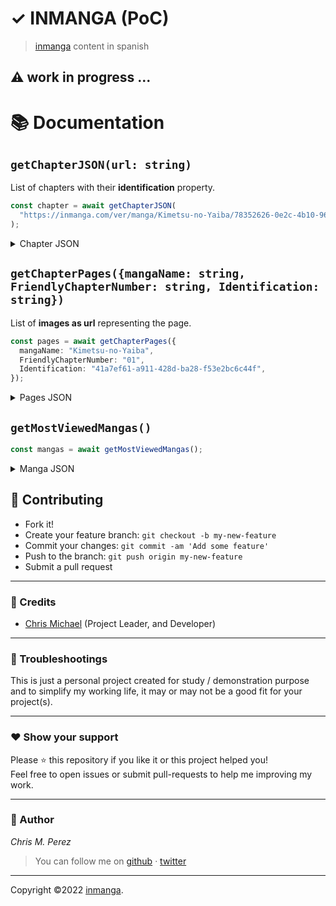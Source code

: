 # ✓ INMANGA (PoC)

> [inmanga](https://inmanga.com/) content in spanish

## ⚠️ work in progress ...

# 📚 Documentation

## `getChapterJSON(url: string)`

List of chapters with their **identification** property.

```ts
const chapter = await getChapterJSON(
  "https://inmanga.com/ver/manga/Kimetsu-no-Yaiba/78352626-0e2c-4b10-9610-28abf57c6881"
);
```

<details>
<summary>Chapter JSON</summary>

```json
[
  {
    "PagesCount": 55,
    "Watched": false,
    "MangaIdentification": "",
    "MangaName": "",
    "FriendlyMangaName": "",
    "Id": 22108,
    "MangaId": 116,
    "Number": 1,
    "RegistrationDate": "2019-05-01T00:00:00",
    "Description": "",
    "Pages": [],
    "Identification": "41a7ef61-a911-428d-ba28-f53e2bc6c44f",
    "FeaturedChapter": false,
    "FriendlyChapterNumber": "01",
    "FriendlyChapterNumberUrl": "1"
  } // more ...
]
```

</details>

## `getChapterPages({mangaName: string, FriendlyChapterNumber: string, Identification: string})`

List of **images as url** representing the page.

```ts
const pages = await getChapterPages({
  mangaName: "Kimetsu-no-Yaiba",
  FriendlyChapterNumber: "01",
  Identification: "41a7ef61-a911-428d-ba28-f53e2bc6c44f",
});
```

<details>
<summary>Pages JSON </summary>

```json
[
  {
    "pageId": "f44cb8fd-2e46-4b97-8c31-b931775df4ae",
    "page": "1",
    "url": "https://pack-yak.intomanga.com/images/manga/Kimetsu-no-Yaiba/chapter/01/page/1/f44cb8fd-2e46-4b97-8c31-b931775df4ae"
  },
  {
    "pageId": "f8d6a68c-f15e-4aae-a6cf-c5d3030aaa24",
    "page": "2",
    "url": "https://pack-yak.intomanga.com/images/manga/Kimetsu-no-Yaiba/chapter/01/page/2/f8d6a68c-f15e-4aae-a6cf-c5d3030aaa24"
  },
  {
    "pageId": "0e98448f-a0f3-4190-ba8e-eb1b7d2a8905",
    "page": "3",
    "url": "https://pack-yak.intomanga.com/images/manga/Kimetsu-no-Yaiba/chapter/01/page/3/0e98448f-a0f3-4190-ba8e-eb1b7d2a8905"
  },
  {
    "pageId": "38705140-2b02-4688-a3d0-1c714c36fee0",
    "page": "4",
    "url": "https://pack-yak.intomanga.com/images/manga/Kimetsu-no-Yaiba/chapter/01/page/4/38705140-2b02-4688-a3d0-1c714c36fee0"
  },
  {
    "pageId": "44d83985-7299-4be5-87e4-9b6040f056cc",
    "page": "5",
    "url": "https://pack-yak.intomanga.com/images/manga/Kimetsu-no-Yaiba/chapter/01/page/5/44d83985-7299-4be5-87e4-9b6040f056cc"
  } // more ...
]
```

</details>

## `getMostViewedMangas()`

```ts
const mangas = await getMostViewedMangas();
```

<details>
<summary>Manga JSON</summary>

```json
{
  "mangaName": "Shingeki-no-Kyojin",
  "chapter": [
    {
      "PagesCount": 55,
      "Watched": false,
      "MangaIdentification": "",
      "MangaName": "",
      "FriendlyMangaName": "",
      "Id": 22108,
      "MangaId": 116,
      "Number": 1,
      "RegistrationDate": "2019-05-01T00:00:00",
      "Description": "",
      "Pages": [],
      "Identification": "41a7ef61-a911-428d-ba28-f53e2bc6c44f",
      "FeaturedChapter": false,
      "FriendlyChapterNumber": "01",
      "FriendlyChapterNumberUrl": "1"
    } // more ...
  ]
}
```

</details>

## **:handshake: Contributing**

- Fork it!
- Create your feature branch: `git checkout -b my-new-feature`
- Commit your changes: `git commit -am 'Add some feature'`
- Push to the branch: `git push origin my-new-feature`
- Submit a pull request

---

### **:busts_in_silhouette: Credits**

- [Chris Michael](https://github.com/ChrisMichaelPerezSantiago) (Project Leader, and Developer)

---

### **:anger: Troubleshootings**

This is just a personal project created for study / demonstration purpose and to simplify my working life, it may or may
not be a good fit for your project(s).

---

### **:heart: Show your support**

Please :star: this repository if you like it or this project helped you!\
Feel free to open issues or submit pull-requests to help me improving my work.

---

### **:robot: Author**

_*Chris M. Perez*_

> You can follow me on
> [github](https://github.com/ChrisMichaelPerezSantiago)&nbsp;&middot;&nbsp;[twitter](https://twitter.com/Chris5855M)

---

Copyright ©2022 [inmanga](https://github.com/ChrisMichaelPerezSantiago/inmanga).

